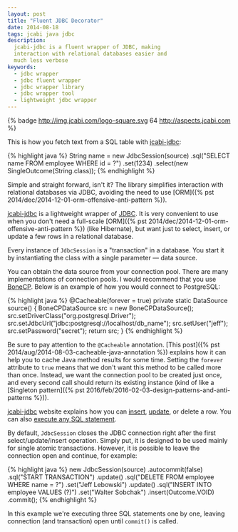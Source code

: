 ```yaml
---
layout: post
title: "Fluent JDBC Decorator"
date: 2014-08-18
tags: jcabi java jdbc
description:
  jcabi-jdbc is a fluent wrapper of JDBC, making
  interaction with relational databases easier and
  much less verbose
keywords:
  - jdbc wrapper
  - jdbc fluent wrapper
  - jdbc wrapper library
  - jdbc wrapper tool
  - lightweight jdbc wrapper
---
```


{% badge http://img.jcabi.com/logo-square.svg 64 http://aspects.jcabi.com %}

This is how you fetch text from a SQL table
with [jcabi-jdbc](http://jdbc.jcabi.com):

{% highlight java %}
String name = new JdbcSession(source)
  .sql("SELECT name FROM employee WHERE id = ?")
  .set(1234)
  .select(new SingleOutcome<String>(String.class));
{% endhighlight %}

Simple and straight forward, isn't it? The library
simplifies interaction with relational databases
via JDBC, avoiding the need to use
[ORM]({% pst 2014/dec/2014-12-01-orm-offensive-anti-pattern %}).

<!--more-->

[jcabi-jdbc](http://jdbc.jcabi.com) is a lightweight wrapper of
[JDBC](http://www.oracle.com/technetwork/java/javase/jdbc/index.html).
It is very convenient to use when you don't need a full-scale
[ORM]({% pst 2014/dec/2014-12-01-orm-offensive-anti-pattern %})
(like Hibernate), but want just to select, insert, or update
a few rows in a relational database.

Every instance of `JdbcSession` is a "transaction" in a database.
You start it by instantiating the class with a single parameter
&mdash; data source.

You can obtain the data source from your connection pool. There are many
implementations of connection pools. I would recommend that you use
[BoneCP](http://jolbox.com/). Below is an example of how you would connect to PostgreSQL:

{% highlight java %}
@Cacheable(forever = true)
private static DataSource source() {
  BoneCPDataSource src = new BoneCPDataSource();
  src.setDriverClass("org.postgresql.Driver");
  src.setJdbcUrl("jdbc:postgresql://localhost/db_name");
  src.setUser("jeff");
  src.setPassword("secret");
  return src;
}
{% endhighlight %}

Be sure to pay attention to the `@Cacheable` annotation.
[This post]({% pst 2014/aug/2014-08-03-cacheable-java-annotation %})
explains how it can help you to cache Java method results for some time.
Setting the `forever` attribute to `true` means that we don't want this
method to be called more than once. Instead, we want the connection pool
to be created just once, and every second call should return its
existing instance (kind of like a
[Singleton pattern]({% pst 2016/feb/2016-02-03-design-patterns-and-anti-patterns %})).

[jcabi-jdbc](http://jdbc.jcabi.com) website explains how you
can [insert](http://jdbc.jcabi.com/example-insert.html),
[update](http://jdbc.jcabi.com/example-update.html), or
delete a row. You can also
[execute any SQL statement](http://jdbc.jcabi.com/example-execute.html).

By default, `JdbcSession` closes the JDBC connection right after the
first select/update/insert operation. Simply put, it is designed
to be used mainly for single atomic transactions. However, it is
possible to leave the connection open and continue, for example:

{% highlight java %}
new JdbcSession(source)
  .autocommit(false)
  .sql("START TRANSACTION")
  .update()
  .sql("DELETE FROM employee WHERE name = ?")
  .set("Jeff Lebowski")
  .update()
  .sql("INSERT INTO employee VALUES (?)")
  .set("Walter Sobchak")
  .insert(Outcome.VOID)
  .commit();
{% endhighlight %}

In this example we're executing three SQL statements one by one, leaving
connection (and transaction) open until `commit()` is called.

